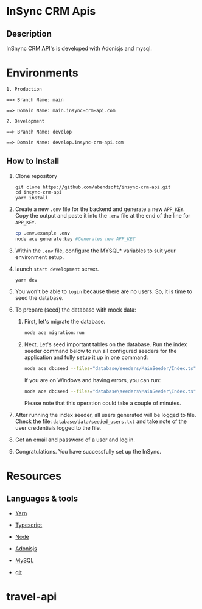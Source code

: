# InSync CRM Apis

## Description

InSnync CRM API's is developed with Adonisjs and mysql.

# Environments

```
1. Production

==> Branch Name: main

==> Domain Name: main.insync-crm-api.com

2. Development

==> Branch Name: develop

==> Domain Name: develop.insync-crm-api.com
```

## How to Install

1. Clone repository

   ```
   git clone https://github.com/abendsoft/insync-crm-api.git
   cd insync-crm-api
   yarn install
   ```

2. Create a new `.env` file for the backend and generate a new `APP_KEY`. Copy the output and paste it into the `.env` file at the end of the line for `APP_KEY`.
   ```bash
   cp .env.example .env
   node ace generate:key #Generates new APP_KEY
   ```
3. Within the `.env` file, configure the MYSQL\* variables to suit your environment setup.

4. launch `start development` server.

   ```bash
   yarn dev
   ```

5. You won't be able to `login` because there are no users. So, it is time to seed the database.

6. To prepare (seed) the database with mock data:

   1. First, let's migrate the database.

      ```bash
      node ace migration:run
      ```

   2. Next, Let's seed important tables on the database. Run the index seeder command below to run all configured seeders for the application and fully setup it up in one command:

      ```bash
      node ace db:seed --files="database/seeders/MainSeeder/Index.ts"
      ```

      If you are on Windows and having errors, you can run:

      ```bash
      node ace db:seed --files="database\seeders\MainSeeder\Index.ts"
      ```

      Please note that this operation could take a couple of minutes.

7. After running the index seeder, all users generated will be logged to file. Check the file: `database/data/seeded_users.txt` and take note of the user credentials logged to the file.
8. Get an email and password of a user and log in.
9. Congratulations. You have successfully set up the InSync.

# Resources

## Languages & tools

- [Yarn](https://yarnpkg.com/)

- [Typescript](https://www.typescriptlang.org/)

- [Node](http://nodejs.org/)

- [Adonisjs](https://adonisjs.com/)

- [MySQL](https://www.mysql.com/)

- [git](https://git-scm.com/)
# travel-api
